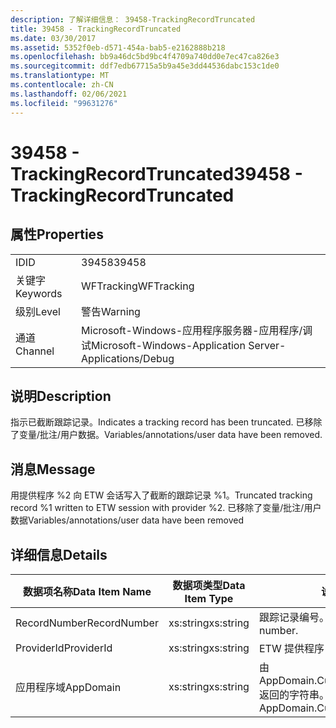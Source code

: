 ```yaml
---
description: 了解详细信息： 39458-TrackingRecordTruncated
title: 39458 - TrackingRecordTruncated
ms.date: 03/30/2017
ms.assetid: 5352f0eb-d571-454a-bab5-e2162888b218
ms.openlocfilehash: bb9a46dc5bd9bc4f4709a740dd0e7ec47ca826e3
ms.sourcegitcommit: ddf7edb67715a5b9a45e3dd44536dabc153c1de0
ms.translationtype: MT
ms.contentlocale: zh-CN
ms.lasthandoff: 02/06/2021
ms.locfileid: "99631276"
---
```

# <a name="39458---trackingrecordtruncated"></a><span data-ttu-id="f3ec9-103">39458 - TrackingRecordTruncated</span><span class="sxs-lookup"><span data-stu-id="f3ec9-103">39458 - TrackingRecordTruncated</span></span>

## <a name="properties"></a><span data-ttu-id="f3ec9-104">属性</span><span class="sxs-lookup"><span data-stu-id="f3ec9-104">Properties</span></span>  
  
|||  
|-|-|  
|<span data-ttu-id="f3ec9-105">ID</span><span class="sxs-lookup"><span data-stu-id="f3ec9-105">ID</span></span>|<span data-ttu-id="f3ec9-106">39458</span><span class="sxs-lookup"><span data-stu-id="f3ec9-106">39458</span></span>|  
|<span data-ttu-id="f3ec9-107">关键字</span><span class="sxs-lookup"><span data-stu-id="f3ec9-107">Keywords</span></span>|<span data-ttu-id="f3ec9-108">WFTracking</span><span class="sxs-lookup"><span data-stu-id="f3ec9-108">WFTracking</span></span>|  
|<span data-ttu-id="f3ec9-109">级别</span><span class="sxs-lookup"><span data-stu-id="f3ec9-109">Level</span></span>|<span data-ttu-id="f3ec9-110">警告</span><span class="sxs-lookup"><span data-stu-id="f3ec9-110">Warning</span></span>|  
|<span data-ttu-id="f3ec9-111">通道</span><span class="sxs-lookup"><span data-stu-id="f3ec9-111">Channel</span></span>|<span data-ttu-id="f3ec9-112">Microsoft-Windows-应用程序服务器-应用程序/调试</span><span class="sxs-lookup"><span data-stu-id="f3ec9-112">Microsoft-Windows-Application Server-Applications/Debug</span></span>|  
  
## <a name="description"></a><span data-ttu-id="f3ec9-113">说明</span><span class="sxs-lookup"><span data-stu-id="f3ec9-113">Description</span></span>  

 <span data-ttu-id="f3ec9-114">指示已截断跟踪记录。</span><span class="sxs-lookup"><span data-stu-id="f3ec9-114">Indicates a tracking record has been truncated.</span></span> <span data-ttu-id="f3ec9-115">已移除了变量/批注/用户数据。</span><span class="sxs-lookup"><span data-stu-id="f3ec9-115">Variables/annotations/user data have been removed.</span></span>  
  
## <a name="message"></a><span data-ttu-id="f3ec9-116">消息</span><span class="sxs-lookup"><span data-stu-id="f3ec9-116">Message</span></span>  

 <span data-ttu-id="f3ec9-117">用提供程序 %2 向 ETW 会话写入了截断的跟踪记录 %1。</span><span class="sxs-lookup"><span data-stu-id="f3ec9-117">Truncated tracking record %1 written to ETW session with provider %2.</span></span> <span data-ttu-id="f3ec9-118">已移除了变量/批注/用户数据</span><span class="sxs-lookup"><span data-stu-id="f3ec9-118">Variables/annotations/user data have been removed</span></span>  
  
## <a name="details"></a><span data-ttu-id="f3ec9-119">详细信息</span><span class="sxs-lookup"><span data-stu-id="f3ec9-119">Details</span></span>  
  
|<span data-ttu-id="f3ec9-120">数据项名称</span><span class="sxs-lookup"><span data-stu-id="f3ec9-120">Data Item Name</span></span>|<span data-ttu-id="f3ec9-121">数据项类型</span><span class="sxs-lookup"><span data-stu-id="f3ec9-121">Data Item Type</span></span>|<span data-ttu-id="f3ec9-122">说明</span><span class="sxs-lookup"><span data-stu-id="f3ec9-122">Description</span></span>|  
|--------------------|--------------------|-----------------|  
|<span data-ttu-id="f3ec9-123">RecordNumber</span><span class="sxs-lookup"><span data-stu-id="f3ec9-123">RecordNumber</span></span>|<span data-ttu-id="f3ec9-124">xs:string</span><span class="sxs-lookup"><span data-stu-id="f3ec9-124">xs:string</span></span>|<span data-ttu-id="f3ec9-125">跟踪记录编号。</span><span class="sxs-lookup"><span data-stu-id="f3ec9-125">The tracking record number.</span></span>|  
|<span data-ttu-id="f3ec9-126">ProviderId</span><span class="sxs-lookup"><span data-stu-id="f3ec9-126">ProviderId</span></span>|<span data-ttu-id="f3ec9-127">xs:string</span><span class="sxs-lookup"><span data-stu-id="f3ec9-127">xs:string</span></span>|<span data-ttu-id="f3ec9-128">ETW 提供程序 ID。</span><span class="sxs-lookup"><span data-stu-id="f3ec9-128">The ETW provider id.</span></span>|  
|<span data-ttu-id="f3ec9-129">应用程序域</span><span class="sxs-lookup"><span data-stu-id="f3ec9-129">AppDomain</span></span>|<span data-ttu-id="f3ec9-130">xs:string</span><span class="sxs-lookup"><span data-stu-id="f3ec9-130">xs:string</span></span>|<span data-ttu-id="f3ec9-131">由 AppDomain.CurrentDomain.FriendlyName 返回的字符串。</span><span class="sxs-lookup"><span data-stu-id="f3ec9-131">The string returned by AppDomain.CurrentDomain.FriendlyName.</span></span>|
